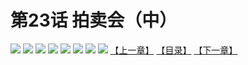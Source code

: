 # 第23话 拍卖会（中）
![](https://mhpic.xiaomingtaiji.net/comic/D/斗破苍穹拆分版/23话/1.jpg-zymk.middle.webp)
![](https://mhpic.xiaomingtaiji.net/comic/D/斗破苍穹拆分版/23话/2.jpg-zymk.middle.webp)
![](https://mhpic.xiaomingtaiji.net/comic/D/斗破苍穹拆分版/23话/3.jpg-zymk.middle.webp)
![](https://mhpic.xiaomingtaiji.net/comic/D/斗破苍穹拆分版/23话/4.jpg-zymk.middle.webp)
![](https://mhpic.xiaomingtaiji.net/comic/D/斗破苍穹拆分版/23话/5.jpg-zymk.middle.webp)
![](https://mhpic.xiaomingtaiji.net/comic/D/斗破苍穹拆分版/23话/6.jpg-zymk.middle.webp)
![](https://mhpic.xiaomingtaiji.net/comic/D/斗破苍穹拆分版/23话/7.jpg-zymk.middle.webp)
![](https://mhpic.xiaomingtaiji.net/comic/D/斗破苍穹拆分版/23话/8.jpg-zymk.middle.webp)
[【上一章】](./22.md)
[【目录】](./READMD.md)
[【下一章】](./24.md)
